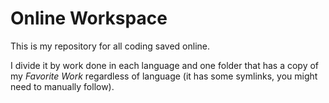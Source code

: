 # Online Workspace
This is my repository for all coding saved online. 

I divide it by work done in each language and one folder that has a copy of my *Favorite Work* regardless of language (it has some symlinks, you might need to manually follow).








